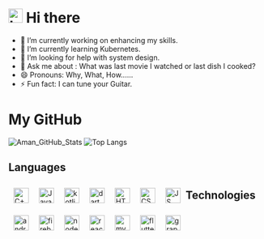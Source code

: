 # <img src="https://user-images.githubusercontent.com/1303154/88677602-1635ba80-d120-11ea-84d8-d263ba5fc3c0.gif" width="28px" alt="hi"> Hi there

- 🔭 I’m currently working on enhancing my skills.
- 🌱 I’m currently learning Kubernetes.
- 🤔 I’m looking for help with system design.
- 💬 Ask me about : What was last movie I watched or last dish I cooked?
- 😄 Pronouns: Why, What, How......
- ⚡ Fun fact: I can tune your Guitar.

# My GitHub

![Aman_GitHub_Stats](https://github-readme-stats.vercel.app/api?username=AmanPandey0320&theme=radical&show_icons=true)
![Top Langs](https://github-readme-stats.vercel.app/api/top-langs/?username=AmanPandey0320&theme=radical&layout=compact)

## Languages
<img alt="C++" style="margin:10px" width="30px" height="30px" align="left" title="C++" src="https://img.icons8.com/color/48/000000/c-plus-plus-logo.png"/>
<img alt="Java" style="margin:10px" width="30px" height="30px" align="left" title="Java" src="https://img.icons8.com/color/48/000000/java-coffee-cup-logo.png"/>
<img alt="kotlin" style="margin:10px" width="30px" height="30px" align="left" title="Kotlin" src="https://img.icons8.com/color/48/000000/kotlin.png"/>
<img alt="dart" style="margin:10px" width="30px" height="30px" align="left" title="Dart" src="https://img.icons8.com/color/48/000000/dart.png"/>
<img alt="HTML" style="margin:10px" width="30px" height="30px" align="left" title="HTML"  src="https://img.icons8.com/color/48/000000/html-5.png"/>
<img alt="CSS" style="margin:10px" width="30px" height="30px" align="left" title="CSS" src="https://img.icons8.com/color/48/000000/css3.png"/>
<img alt="JS" style="margin:10px" width="30px" height="30px" align="left" title="JS" src="https://img.icons8.com/fluency/48/javascript.png"/>


## Technologies
<img alt="android" style="margin:10px" width="30px" height="30px" align="left" title="Android" src="https://img.icons8.com/fluent/48/000000/android-os.png"/>
<img alt="firebase" style="margin:10px" width="30px" height="30px" align="left" title="Firebase" src="https://img.icons8.com/color/48/000000/google-firebase-console.png"/>
<img alt="node" style="margin:10px" width="30px" height="30px" align="left" title="Node.Js" src="https://img.icons8.com/color/48/000000/nodejs.png"/>
<img alt="react" style="margin:10px" width="30px" height="30px" align="left" title="React.Js" src="https://img.icons8.com/plasticine/100/000000/react.png"/>
<img alt="mysql" style="margin:10px" width="30px" height="30px" align="left" title="Mysql" src="https://img.icons8.com/color/48/000000/mysql-logo.png"/>
<img alt="flutter" style="margin:10px" width="30px" height="30px" align="left" title="Flutter" src="https://img.icons8.com/color/50/000000/flutter.png"/>
<img alt="graphql" style="margin:10px" width="30px" height="30px" align="left" title="GraphQL" src="https://img.icons8.com/color/2x/graphql.png"/>